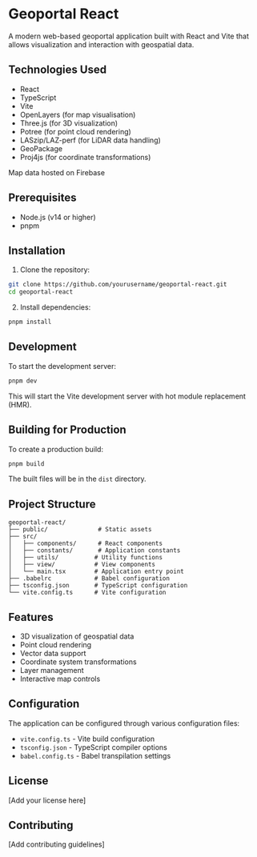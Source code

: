 # Geoportal React

A modern web-based geoportal application built with React and Vite that allows visualization and interaction with geospatial data.

## Technologies Used

- React 
- TypeScript
- Vite
- OpenLayers (for map visualisation)
- Three.js (for 3D visualization)
- Potree (for point cloud rendering)
- LASzip/LAZ-perf (for LiDAR data handling)
- GeoPackage
- Proj4js (for coordinate transformations)

Map data hosted on Firebase

## Prerequisites

- Node.js (v14 or higher)
- pnpm

## Installation

1. Clone the repository:
```sh
git clone https://github.com/yourusername/geoportal-react.git
cd geoportal-react
```

2. Install dependencies:
```sh
pnpm install
```

## Development

To start the development server:

```sh
pnpm dev
```

This will start the Vite development server with hot module replacement (HMR).

## Building for Production

To create a production build:

```sh
pnpm build
```

The built files will be in the `dist` directory.

## Project Structure

```
geoportal-react/
├── public/              # Static assets
├── src/
│   ├── components/      # React components
│   ├── constants/       # Application constants
│   ├── utils/          # Utility functions
│   ├── view/           # View components
│   └── main.tsx        # Application entry point
├── .babelrc            # Babel configuration
├── tsconfig.json       # TypeScript configuration
└── vite.config.ts      # Vite configuration
```

## Features

- 3D visualization of geospatial data
- Point cloud rendering
- Vector data support
- Coordinate system transformations
- Layer management
- Interactive map controls

## Configuration

The application can be configured through various configuration files:

- `vite.config.ts` - Vite build configuration
- `tsconfig.json` - TypeScript compiler options
- `babel.config.ts` - Babel transpilation settings

## License

[Add your license here]

## Contributing

[Add contributing guidelines]
